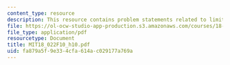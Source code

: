```yaml
---
content_type: resource
description: This resource contains problem statements related to limits.
file: https://ol-ocw-studio-app-production.s3.amazonaws.com/courses/18-022-calculus-of-several-variables-fall-2010/fa879a5f9e334cfa614ac029177a769a_MIT18_022F10_h10.pdf
file_type: application/pdf
resourcetype: Document
title: MIT18_022F10_h10.pdf
uid: fa879a5f-9e33-4cfa-614a-c029177a769a
---
```

